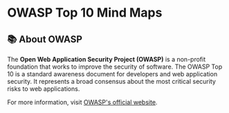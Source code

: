 # OWASP Top 10 Mind Maps
## 📚 About OWASP

The **Open Web Application Security Project (OWASP)** is a non-profit foundation that works to improve the security of software. The OWASP Top 10 is a standard awareness document for developers and web application security. It represents a broad consensus about the most critical security risks to web applications.

For more information, visit [OWASP's official website](https://owasp.org).

